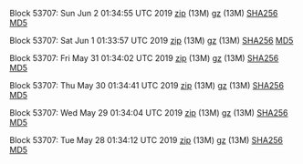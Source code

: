 Block 53707: Sun Jun  2 01:34:55 UTC 2019 [zip](https://files.01coin.io/testnet/2019-06-02/bootstrap.dat.zip) (13M) [gz](https://files.01coin.io/testnet/2019-06-02/bootstrap.dat.tar.gz) (13M) [SHA256](https://files.01coin.io/testnet/2019-06-02/sha256.txt) [MD5](https://files.01coin.io/testnet/2019-06-02/md5.txt)

Block 53707: Sat Jun  1 01:33:57 UTC 2019 [zip](https://files.01coin.io/testnet/2019-06-01/bootstrap.dat.zip) (13M) [gz](https://files.01coin.io/testnet/2019-06-01/bootstrap.dat.tar.gz) (13M) [SHA256](https://files.01coin.io/testnet/2019-06-01/sha256.txt) [MD5](https://files.01coin.io/testnet/2019-06-01/md5.txt)

Block 53707: Fri May 31 01:34:02 UTC 2019 [zip](https://files.01coin.io/testnet/2019-05-31/bootstrap.dat.zip) (13M) [gz](https://files.01coin.io/testnet/2019-05-31/bootstrap.dat.tar.gz) (13M) [SHA256](https://files.01coin.io/testnet/2019-05-31/sha256.txt) [MD5](https://files.01coin.io/testnet/2019-05-31/md5.txt)

Block 53707: Thu May 30 01:34:41 UTC 2019 [zip](https://files.01coin.io/testnet/2019-05-30/bootstrap.dat.zip) (13M) [gz](https://files.01coin.io/testnet/2019-05-30/bootstrap.dat.tar.gz) (13M) [SHA256](https://files.01coin.io/testnet/2019-05-30/sha256.txt) [MD5](https://files.01coin.io/testnet/2019-05-30/md5.txt)

Block 53707: Wed May 29 01:34:04 UTC 2019 [zip](https://files.01coin.io/testnet/2019-05-29/bootstrap.dat.zip) (13M) [gz](https://files.01coin.io/testnet/2019-05-29/bootstrap.dat.tar.gz) (13M) [SHA256](https://files.01coin.io/testnet/2019-05-29/sha256.txt) [MD5](https://files.01coin.io/testnet/2019-05-29/md5.txt)

Block 53707: Tue May 28 01:34:12 UTC 2019 [zip](https://files.01coin.io/testnet/2019-05-28/bootstrap.dat.zip) (13M) [gz](https://files.01coin.io/testnet/2019-05-28/bootstrap.dat.tar.gz) (13M) [SHA256](https://files.01coin.io/testnet/2019-05-28/sha256.txt) [MD5](https://files.01coin.io/testnet/2019-05-28/md5.txt)

